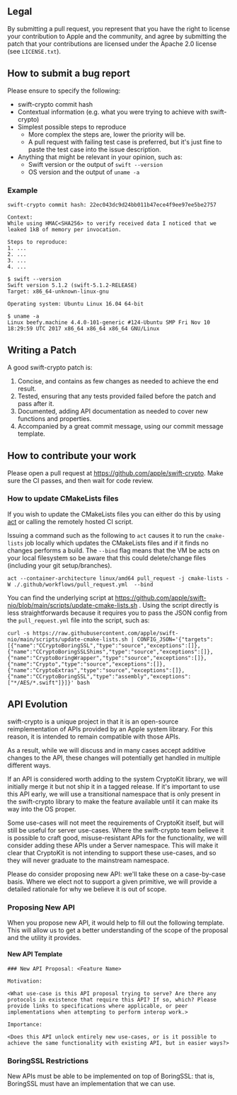## Legal

By submitting a pull request, you represent that you have the right to license
your contribution to Apple and the community, and agree by submitting the patch
that your contributions are licensed under the Apache 2.0 license (see
`LICENSE.txt`).


## How to submit a bug report

Please ensure to specify the following:

* swift-crypto commit hash
* Contextual information (e.g. what you were trying to achieve with swift-crypto)
* Simplest possible steps to reproduce
  * More complex the steps are, lower the priority will be.
  * A pull request with failing test case is preferred, but it's just fine to paste the test case into the issue description.
* Anything that might be relevant in your opinion, such as:
  * Swift version or the output of `swift --version`
  * OS version and the output of `uname -a`


### Example

```
swift-crypto commit hash: 22ec043dc9d24bb011b47ece4f9ee97ee5be2757

Context:
While using HMAC<SHA256> to verify received data I noticed that we leaked 1kB of memory per invocation.

Steps to reproduce:
1. ...
2. ...
3. ...
4. ...

$ swift --version
Swift version 5.1.2 (swift-5.1.2-RELEASE)
Target: x86_64-unknown-linux-gnu

Operating system: Ubuntu Linux 16.04 64-bit

$ uname -a
Linux beefy.machine 4.4.0-101-generic #124-Ubuntu SMP Fri Nov 10 18:29:59 UTC 2017 x86_64 x86_64 x86_64 GNU/Linux
```

## Writing a Patch

A good swift-crypto patch is:

1. Concise, and contains as few changes as needed to achieve the end result.
2. Tested, ensuring that any tests provided failed before the patch and pass after it.
3. Documented, adding API documentation as needed to cover new functions and properties.
4. Accompanied by a great commit message, using our commit message template.


## How to contribute your work

Please open a pull request at https://github.com/apple/swift-crypto. Make sure the CI passes, and then wait for code review.

### How to update CMakeLists files

If you wish to update the CMakeLists files you can either do this by using [act](https://github.com/nektos/act) or calling the remotely hosted CI script.

Issuing a command such as the following to `act` causes it to run the `cmake-lists` job locally which updates the CMakeLists files and if it finds no changes performs a build. The `--bind` flag means that the VM be acts on your local filesystem so be aware that this could delete/change files (including your git setup/branches).
```
act --container-architecture linux/amd64 pull_request -j cmake-lists -W ./.github/workflows/pull_request.yml  --bind
```

You can find the underlying script at https://github.com/apple/swift-nio/blob/main/scripts/update-cmake-lists.sh . Using the script directly is less straightforwards because it requires you to pass the JSON config from the `pull_request.yml` file into the script, such as:
```
curl -s https://raw.githubusercontent.com/apple/swift-nio/main/scripts/update-cmake-lists.sh | CONFIG_JSON='{"targets":[{"name":"CCryptoBoringSSL","type":"source","exceptions":[]},{"name":"CCryptoBoringSSLShims","type":"source","exceptions":[]},{"name":"CryptoBoringWrapper","type":"source","exceptions":[]},{"name":"Crypto","type":"source","exceptions":[]},{"name":"CryptoExtras","type":"source","exceptions":[]},{"name":"CCryptoBoringSSL","type":"assembly","exceptions":["*/AES/*.swift"]}]}' bash
```

## API Evolution

swift-crypto is a unique project in that it is an open-source reimplementation of APIs provided by an Apple system library. For this reason, it is intended to remain compatible with those APIs.

As a result, while we will discuss and in many cases accept additive changes to the API, these changes will potentially get handled in multiple different ways.

If an API is considered worth adding to the system CryptoKit library, we will initially merge it but not ship it in a tagged release. If it's important to use this API early, we will use a transitional namespace that is only present in the swift-crypto library to make the feature available until it can make its way into the OS proper.

Some use-cases will not meet the requirements of CryptoKit itself, but will still be useful for server use-cases. Where the swift-crypto team believe it is possible to craft good, misuse-resistant APIs for the functionality, we will consider adding these APIs under a Server namespace. This will make it clear that CryptoKit is not intending to support these use-cases, and so they will never graduate to the mainstream namespace.

Please do consider proposing new API: we'll take these on a case-by-case basis. Where we elect not to support a given primitive, we will provide a detailed rationale for why we believe it is out of scope.

### Proposing New API

When you propose new API, it would help to fill out the following template. This will allow us to get a better understanding of the scope of the proposal and the utility it provides.

#### New API Template

```
### New API Proposal: <Feature Name>

Motivation:

<What use-case is this API proposal trying to serve? Are there any protocols in existence that require this API? If so, which? Please provide links to specifications where applicable, or peer implementations when attempting to perform interop work.>

Importance:

<Does this API unlock entirely new use-cases, or is it possible to achieve the same functionality with existing API, but in easier ways?>
```

### BoringSSL Restrictions

New APIs must be able to be implemented on top of BoringSSL: that is, BoringSSL must have an implementation that we can use.


